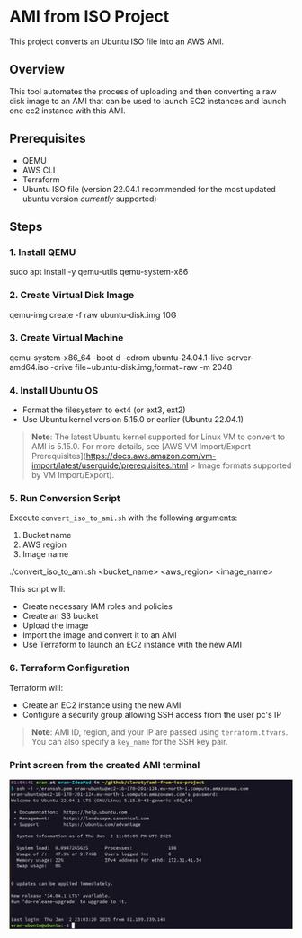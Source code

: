 # AMI from ISO Project

This project converts an Ubuntu ISO file into an AWS AMI.

## Overview

This tool automates the process of uploading and then converting a raw disk image to an AMI that can be used to launch EC2 instances and launch one ec2 instance with this AMI.

## Prerequisites

- QEMU
- AWS CLI
- Terraform
- Ubuntu ISO file (version 22.04.1 recommended for the most updated ubuntu version *currently* supported)

## Steps

### 1. Install QEMU
sudo apt install -y qemu-utils qemu-system-x86

### 2. Create Virtual Disk Image
qemu-img create -f raw ubuntu-disk.img 10G


### 3. Create Virtual Machine
qemu-system-x86_64 -boot d -cdrom ubuntu-24.04.1-live-server-amd64.iso -drive file=ubuntu-disk.img,format=raw -m 2048


### 4. Install Ubuntu OS
- Format the filesystem to ext4 (or ext3, ext2)
- Use Ubuntu kernel version 5.15.0 or earlier (Ubuntu 22.04.1)

> **Note**: The latest Ubuntu kernel supported for Linux VM to convert to AMI is 5.15.0. For more details, see [AWS VM Import/Export Prerequisites](https://docs.aws.amazon.com/vm-import/latest/userguide/prerequisites.html > Image formats supported by VM Import/Export).

### 5. Run Conversion Script

Execute `convert_iso_to_ami.sh` with the following arguments:

1. Bucket name
2. AWS region
3. Image name

./convert_iso_to_ami.sh <bucket_name> <aws_region> <image_name>

This script will:
- Create necessary IAM roles and policies
- Create an S3 bucket
- Upload the image
- Import the image and convert it to an AMI
- Use Terraform to launch an EC2 instance with the new AMI

### 6. Terraform Configuration

Terraform will:
- Create an EC2 instance using the new AMI
- Configure a security group allowing SSH access from the user pc's IP

> **Note**: AMI ID, region, and your IP are passed using `terraform.tfvars`. You can also specify a `key_name` for the SSH key pair.
 ### Print screen from the created AMI terminal
 ![Terminal screenshot](Screenshot_from_terminal.png)